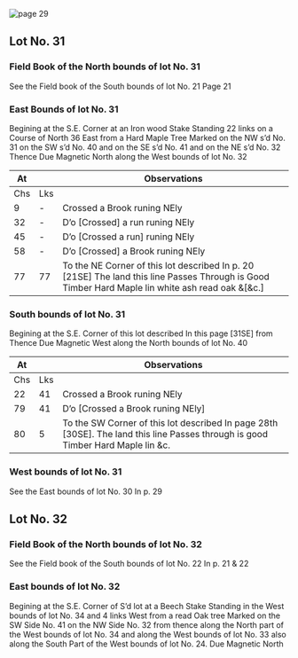 ![page 29](image/fieldbook/ovid-page-29.jpg)

## Lot No. 31

### Field Book of the North bounds of lot No. 31

See the Field book of the South bounds of lot No. 21 Page 21

### East Bounds of lot No. 31

Begining at the S.E. Corner at an Iron wood Stake Standing 22 links on a Course of North 36 East from a Hard Maple Tree Marked on the NW s’d No. 31 on the SW s’d No. 40 and on the SE s’d No. 41 and on the NE s’d No. 32  Thence Due Magnetic North along the West bounds of lot No. 32

| At |    | Observations |
| -- | -- | ------------ |
| Chs | Lks | |
| 9 | - | Crossed a Brook runing NEly |
| 32 | - | D’o [Crossed] a run runing NEly |
| 45 | - | D’o [Crossed a run] runing NEly |
| 58 | - | D’o [Crossed] a Brook runing NEly |
| 77 | 77 | To the NE Corner of this lot described In p. 20 [21SE] The land this line Passes Through is Good Timber Hard Maple lin white ash read oak &[&c.] |

### South bounds of lot No. 31

Begining at the S.E. Corner of this lot described In this page [31SE] from Thence Due Magnetic West along the North bounds of lot No. 40

| At |    | Observations |
| -- | -- | ------------ |
| Chs | Lks | |
| 22 | 41 | Crossed a Brook runing NEly |
| 79 | 41 | D’o [Crossed a Brook runing NEly] |
| 80 | 5 | To the SW Corner of this lot described In page 28th [30SE]. The land this line Passes through is good Timber Hard Maple lin &c. |

### West bounds of lot No. 31

See the East bounds of lot No. 30 In p. 29

## Lot No. 32

### Field Book of the North bounds of lot No. 32

See the Field book of the South bounds of lot No. 22 In p. 21 & 22

### East bounds of lot No. 32

Begining at the S.E. Corner of S’d lot at a Beech Stake Standing in the West bounds of lot No. 34 and 4 links West from a read Oak tree Marked on the SW Side No. 41 on the NW Side No. 32 from thence along the North part of the West bounds of lot No. 34 and along the West bounds of lot No. 33 also along the South Part of the West bounds of lot No. 24. Due Magnetic North

